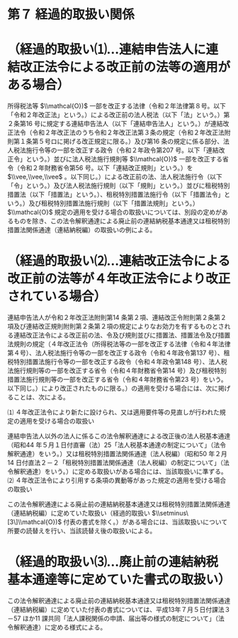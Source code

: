 # 第７ 経過的取扱い関係

# （経過的取扱い⑴…連結申告法人に連結改正法令による改正前の法等の適用がある場合）

所得税法等 $\\mathcal{O})$ 一部を改正する法律（令和２年法律第８号。以下「令和２年改正法」という。）による改正前の法人税法（以下「法」という。）第２条第16 号に規定する連結申告法人（以下「連結申告法人」という。）が連結改正法令（令和２年改正法のうち令和２年改正法第３条の規定（令和２年改正法附則第１条第５号ロに掲げる改正規定に限る。）及び第16 条の規定に係る部分、法人税法施行令等の一部を改正する政令（令和２年政令第207 号。以下「連結改正令」という。）並びに法人税法施行規則等 $\\mathcal{O})$ 一部を改正する省令（令和２年財務省令第56 号。以下「連結改正規則」という。）を $\\vee,\\vee,\\vee$ 。以下同じ。）による改正前の法、法人税法施行令（以下「令」という。）及び法人税法施行規則（以下「規則」という。）並びに租税特別措置法（以下「措置法」という。）、租税特別措置法施行令（以下「措置法令」という。）及び租税特別措置法施行規則（以下「措置法規則」という。） $\\mathcal{O}$ 規定の適用を受ける場合の取扱いについては、別段の定めがあるものを除き、この法令解釈通達による廃止前の連結納税基本通達又は租税特別措置法関係通達（連結納税編）の取扱いの例による。

# （経過的取扱い⑵…連結改正法令による改正前の法等が４年改正法令により改正されている場合）

連結申告法人が令和２年改正法附則第14 条第２項、連結改正令附則第２条第２項及び連結改正規則附則第２条第２項の規定によりなお効力を有するものとされる連結改正法令による改正前の法、令及び規則並びに措置法、措置法令及び措置法規則の規定（４年改正法令（所得税法等の一部を改正する法律（令和４年法律第４号）、法人税法施行令等の一部を改正する政令（令和４年政令第137 号）、租税特別措置法施行令等の一部を改正する政令（令和４年政令第148 号）、法人税法施行規則等の一部を改正する省令（令和４年財務省令第14 号）及び租税特別措置法施行規則等の一部を改正する省令（令和４年財務省令第23 号）をいう。以下同じ。）により改正されたものに限る。）の適用を受ける場合には、次に掲げることは、次による。

⑴ ４年改正法令により新たに設けられ、又は適用要件等の見直しが行われた規定の適用を受ける場合の取扱い

連結申告法人以外の法人に係るこの法令解釈通達による改正後の法人税基本通達（昭和44 年５月１日付直審（法）25「法人税基本通達の制定について」（法令解釈通達）をいう。）又は租税特別措置法関係通達（法人税編）（昭和50 年２月14 日付直法２－２「租税特別措置法関係通達（法人税編）の制定について」（法令解釈通達）をいう。）に定める取扱いがある場合には、当該取扱いに準ずる。⑵ ４年改正法令により引用する条項の異動等があった規定の適用を受ける場合の取扱い

この法令解釈通達による廃止前の連結納税基本通達又は租税特別措置法関係通達（連結納税編）に定めていた取扱い（経過的取扱い $\\setminus\[3\]\\mathcal{O})$ 付表の書式を除く。）がある場合には、当該取扱いについて所要の読替えを行い、当該読替え後の取扱いによる。

# （経過的取扱い⑶…廃止前の連結納税基本通達等に定めていた書式の取扱い）

この法令解釈通達による廃止前の連結納税基本通達又は租税特別措置法関係通達（連結納税編）に定めていた付表の書式については、平成13年７月５日付課法３－57 ほか11 課共同「法人課税関係の申請、届出等の様式の制定について」（法令解釈通達）に定める様式による。